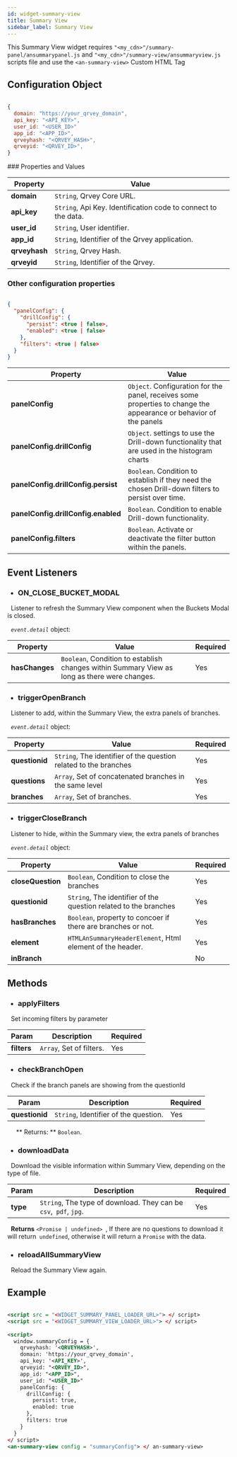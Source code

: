 ```yaml
---
id: widget-summary-view
title: Summary View
sidebar_label: Summary View
---
```

<div style={{textAlign: "justify"}}>

This Summary View widget requires `"<my_cdn>"/summary-panel/ansummarypanel.js` and `"<my_cdn>"/summary-view/ansummaryview.js` scripts file and
use the `<an-summary-view>` Custom HTML Tag

## Configuration Object

```javascript

{
  domain: "https://your_qrvey_domain",
  api_key: "<API_KEY>",
  user_id: "<USER_ID>"
  app_id: "<APP_ID>",
  qrveyhash: "<QRVEY_HASH>",
  qrveyid: "<QRVEY_ID>",
}

```

\### Properties and Values 

| **Property**  | **Value**                                                             |
| ------------- | --------------------------------------------------------------------- |
| **domain**    | `String`, Qrvey Core URL.                                      |
| **api_key**   | `String`, Api Key. Identification code to connect to the data. |
| **user_id**   | `String`, User identifier.                                     |
| **app_id**    | `String`, Identifier of the Qrvey application.                 |
| **qrveyhash** | `String`, Qrvey Hash.                                          |
| **qrveyid**   | `String`, Identifier of the Qrvey.                             |

### Other configuration properties

```json

{
  "panelConfig": {
    "drillConfig": {
      "persist": <true | false>,
      "enabled": <true | false>
    },
    "filters": <true | false>
  }
}

```

| **Property**                        | **Value**                                                                                                                 |
| ----------------------------------- | ------------------------------------------------------------------------------------------------------------------------- |
| **panelConfig**                     | `Object`. Configuration for the panel, receives some properties to change the appearance or behavior of the panels |
| **panelConfig.drillConfig**         | `Object`. settings to use the Drill-down functionality that are used in the histogram charts                       |
| **panelConfig.drillConfig.persist** | `Boolean`. Condition to establish if they need the chosen Drill-down filters to persist over time.                 |
| **panelConfig.drillConfig.enabled** | `Boolean`. Condition to enable Drill-down functionality.                                                           |
| **panelConfig.filters**             | `Boolean`. Activate or deactivate the filter button within the panels.                                             |

## Event Listeners

-   ### ON_CLOSE_BUCKET_MODAL

  Listener to refresh the Summary View component when the Buckets Modal is closed.

  _`event.detail`_ object:

| **Property**   | **Value**                                                                                           | **Required** |
| -------------- | --------------------------------------------------------------------------------------------------- | ------------ |
| **hasChanges** | `Boolean`, Condition to establish changes within Summary View as long as there were changes. | Yes          |

-   ### triggerOpenBranch

  Listener to add, within the Summary View, the extra panels of branches.

  _`event.detail`_ object:

| **Property**   | **Value**                                                               | **Required** |
| -------------- | ----------------------------------------------------------------------- | ------------ |
| **questionid** | `String`, The identifier of the question related to the branches | Yes          |
| **questions**  | `Array`, Set of concatenated branches in the same level          | Yes          |
| **branches**   | `Array`, Set of branches.                                        | Yes          |

-   ### triggerCloseBranch

  Listener to hide, within the Summary view, the extra panels of branches

  _`event.detail`_ object:

| **Property**      | **Value**                                                               | **Required** |
| ----------------- | ----------------------------------------------------------------------- | ------------ |
| **closeQuestion** | `Boolean`, Condition to close the branches                       | Yes          |
| **questionid**    | `String`, The identifier of the question related to the branches | Yes          |
| **hasBranches**   | `Boolean`, property to concoer if there are branches or not.     | Yes          |
| **element**       | `HTMLAnSummaryHeaderElement`, Html element of the header.        | Yes          |
| **inBranch**      |                                                                         | No           |

## Methods

-   ### applyFilters

  Set incoming filters by parameter

| **Param**   | **Description**                 | **Required** |
| ----------- | ------------------------------- | ------------ |
| **filters** | `Array`, Set of filters. | Yes          |

-   ### checkBranchOpen

  Check if the branch panels are showing from the questionId

| **Param**      | **Description**                              | **Required** |
| -------------- | -------------------------------------------- | ------------ |
| **questionid** | `String`, Identifier of the question. | Yes          |

  
  ** Returns: ** `Boolean`.

-   ### downloadData

  Download the visible information within Summary View, depending on the type of file.

| **Param** | **Description**                                                                              | **Required** |
| --------- | -------------------------------------------------------------------------------------------- | ------------ |
| **type**  | `String`, The type of download. They can be `csv`,` pdf`, `jpg`. | Yes          |

  **Returns** `<Promise | undefined> `, If there are no questions to download it will return` undefined`, otherwise it will return a `Promise` with the data.

-   ### reloadAllSummaryView

  Reload the Summary View again.

## Example

```xml

<script src = "<WIDGET_SUMMARY_PANEL_LOADER_URL>"> </ script>
<script src = "<WIDGET_SUMMARY_VIEW_LOADER_URL>"> </ script>
 
<script>
  window.summaryConfig = {
    qrveyhash: '<QRVEYHASH>',
    domain: 'https://your_qrvey_domain',
    api_key: '<API_KEY>',
    qrveyid: "<QRVEY_ID>",
    app_id: "<APP_ID>",
    user_id: "<USER_ID>"
    panelConfig: {
      drillConfig: {
        persist: true,
        enabled: true
      },
      filters: true
    }
  }
</ script>
<an-summary-view config = "summaryConfig"> </ an-summary-view>

```
</div>